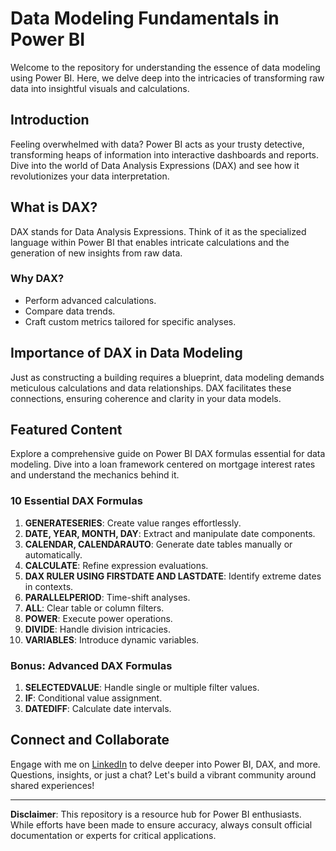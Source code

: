 # Data Modeling Fundamentals in Power BI

Welcome to the repository for understanding the essence of data modeling using Power BI. Here, we delve deep into the intricacies of transforming raw data into insightful visuals and calculations.

## Introduction
Feeling overwhelmed with data? Power BI acts as your trusty detective, transforming heaps of information into interactive dashboards and reports. Dive into the world of Data Analysis Expressions (DAX) and see how it revolutionizes your data interpretation.

## What is DAX?
DAX stands for Data Analysis Expressions. Think of it as the specialized language within Power BI that enables intricate calculations and the generation of new insights from raw data.

### Why DAX?
- Perform advanced calculations.
- Compare data trends.
- Craft custom metrics tailored for specific analyses.

## Importance of DAX in Data Modeling
Just as constructing a building requires a blueprint, data modeling demands meticulous calculations and data relationships. DAX facilitates these connections, ensuring coherence and clarity in your data models.

## Featured Content
Explore a comprehensive guide on Power BI DAX formulas essential for data modeling. Dive into a loan framework centered on mortgage interest rates and understand the mechanics behind it.

### 10 Essential DAX Formulas
1. **GENERATESERIES**: Create value ranges effortlessly.
2. **DATE, YEAR, MONTH, DAY**: Extract and manipulate date components.
3. **CALENDAR, CALENDARAUTO**: Generate date tables manually or automatically.
4. **CALCULATE**: Refine expression evaluations.
5. **DAX RULER USING FIRSTDATE AND LASTDATE**: Identify extreme dates in contexts.
6. **PARALLELPERIOD**: Time-shift analyses.
7. **ALL**: Clear table or column filters.
8. **POWER**: Execute power operations.
9. **DIVIDE**: Handle division intricacies.
10. **VARIABLES**: Introduce dynamic variables.

### Bonus: Advanced DAX Formulas
1. **SELECTEDVALUE**: Handle single or multiple filter values.
2. **IF**: Conditional value assignment.
3. **DATEDIFF**: Calculate date intervals.

## Connect and Collaborate
Engage with me on [LinkedIn](https://www.linkedin.com/in/jeetpattel/) to delve deeper into Power BI, DAX, and more. Questions, insights, or just a chat? Let's build a vibrant community around shared experiences!

---

**Disclaimer**: This repository is a resource hub for Power BI enthusiasts. While efforts have been made to ensure accuracy, always consult official documentation or experts for critical applications.
